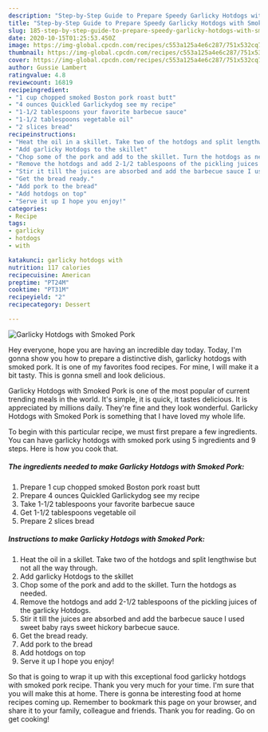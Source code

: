 ```yaml
---
description: "Step-by-Step Guide to Prepare Speedy Garlicky Hotdogs with Smoked Pork"
title: "Step-by-Step Guide to Prepare Speedy Garlicky Hotdogs with Smoked Pork"
slug: 185-step-by-step-guide-to-prepare-speedy-garlicky-hotdogs-with-smoked-pork
date: 2020-10-15T01:25:53.450Z
image: https://img-global.cpcdn.com/recipes/c553a125a4e6c287/751x532cq70/garlicky-hotdogs-with-smoked-pork-recipe-main-photo.jpg
thumbnail: https://img-global.cpcdn.com/recipes/c553a125a4e6c287/751x532cq70/garlicky-hotdogs-with-smoked-pork-recipe-main-photo.jpg
cover: https://img-global.cpcdn.com/recipes/c553a125a4e6c287/751x532cq70/garlicky-hotdogs-with-smoked-pork-recipe-main-photo.jpg
author: Gussie Lambert
ratingvalue: 4.8
reviewcount: 16819
recipeingredient:
- "1 cup chopped smoked Boston pork roast butt"
- "4 ounces Quickled Garlickydog see my recipe"
- "1-1/2 tablespoons your favorite barbecue sauce"
- "1-1/2 tablespoons vegetable oil"
- "2 slices bread"
recipeinstructions:
- "Heat the oil in a skillet. Take two of the hotdogs and split lengthwise but not all the way through."
- "Add garlicky Hotdogs to the skillet"
- "Chop some of the pork and add to the skillet. Turn the hotdogs as needed."
- "Remove the hotdogs and add 2-1/2 tablespoons of the pickling juices of the garlicky Hotdogs."
- "Stir it till the juices are absorbed and add the barbecue sauce I used sweet baby rays sweet hickory barbecue sauce."
- "Get the bread ready."
- "Add pork to the bread"
- "Add hotdogs on top"
- "Serve it up I hope you enjoy!"
categories:
- Recipe
tags:
- garlicky
- hotdogs
- with

katakunci: garlicky hotdogs with 
nutrition: 117 calories
recipecuisine: American
preptime: "PT24M"
cooktime: "PT31M"
recipeyield: "2"
recipecategory: Dessert

---
```



![Garlicky Hotdogs with Smoked Pork](https://img-global.cpcdn.com/recipes/c553a125a4e6c287/751x532cq70/garlicky-hotdogs-with-smoked-pork-recipe-main-photo.jpg)

Hey everyone, hope you are having an incredible day today. Today, I'm gonna show you how to prepare a distinctive dish, garlicky hotdogs with smoked pork. It is one of my favorites food recipes. For mine, I will make it a bit tasty. This is gonna smell and look delicious.

Garlicky Hotdogs with Smoked Pork is one of the most popular of current trending meals in the world. It's simple, it is quick, it tastes delicious. It is appreciated by millions daily. They're fine and they look wonderful. Garlicky Hotdogs with Smoked Pork is something that I have loved my whole life.




To begin with this particular recipe, we must first prepare a few ingredients. You can have garlicky hotdogs with smoked pork using 5 ingredients and 9 steps. Here is how you cook that.

<!--inarticleads1-->

##### The ingredients needed to make Garlicky Hotdogs with Smoked Pork:

1. Prepare 1 cup chopped smoked Boston pork roast butt
1. Prepare 4 ounces Quickled Garlickydog see my recipe
1. Take 1-1/2 tablespoons your favorite barbecue sauce
1. Get 1-1/2 tablespoons vegetable oil
1. Prepare 2 slices bread




<!--inarticleads2-->

##### Instructions to make Garlicky Hotdogs with Smoked Pork:

1. Heat the oil in a skillet. Take two of the hotdogs and split lengthwise but not all the way through.
1. Add garlicky Hotdogs to the skillet
1. Chop some of the pork and add to the skillet. Turn the hotdogs as needed.
1. Remove the hotdogs and add 2-1/2 tablespoons of the pickling juices of the garlicky Hotdogs.
1. Stir it till the juices are absorbed and add the barbecue sauce I used sweet baby rays sweet hickory barbecue sauce.
1. Get the bread ready.
1. Add pork to the bread
1. Add hotdogs on top
1. Serve it up I hope you enjoy!




So that is going to wrap it up with this exceptional food garlicky hotdogs with smoked pork recipe. Thank you very much for your time. I'm sure that you will make this at home. There is gonna be interesting food at home recipes coming up. Remember to bookmark this page on your browser, and share it to your family, colleague and friends. Thank you for reading. Go on get cooking!
